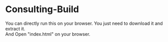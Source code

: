 # Consulting-Build
You can directly run this on your browser. You just need to download it and extract it.<br>
And Open "index.html" on your browser.
